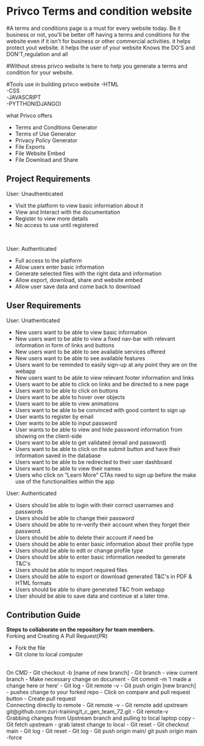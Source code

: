 # Privco Terms and condition website 

#A terms and conditions page is a must for every website today. Be it business or not, you'll be better off having a terms and conditions for the website even if it isn't for business or other commercial activities. it helps protect yout website. it helps the user of your website Knows the 
DO'S and DON'T,regulation and all

#Without stress privco website is here to help you generate a terms and condition for your website.

#Tools use in building privco website
-HTML  <br>
-CSS  
-JAVASCRIPT  
-PYTTHON(DJANGO)



what  Privco offers
- Terms and Conditions Generator
- Terms of Use Generator
- Privacy Policy Generator
- File Exports
- File Website Embed
- File Download and Share

## Project Requirements
User: Unauthenticated
<br />
- Visit the platform to view basic information about it
- View and Interact with the documentation
- Register to view more details
- No access to use until registered
<br />

User: Authenticated
<br />
- Full access to the platform
- Allow users enter basic information
- Generate selected files with the right data and information
- Allow export, download, share and website embed
- Allow user save data and come back to download

## User Requirements
User: Unathenticated
<br/>
- New users want to be able to view basic information
- New users want to be able to view a fixed nav-bar with relevant information in form of links and buttons
- New users want to be able to see available services offered 
- New users want to be able to see available features
- Users want to be reminded to easily sign-up at any point they are on the webapp
- New users want to be able to view relevant footer information and links
- Users want to be able to click on links and be directed to a new page
- Users want to be able to click on buttons
- Users want to be able to hover over objects
- Users want to be able to view animations
- Users want to be able to be convinced with good content to sign up
- User wants to register by email
- User wants to be able to input password
- User wants to be able to view and hide password information from showing on the client-side
- Users want to be able to get validated (email and password)
- Users want to be able to click on the submit button and have their information saved in the database
- Users want to be able to be redirected to their user dashboard
- Users want to be able to view their names
- Users who click on “Learn More” CTAs need to sign up before the make use of the functionalities within the app

User: Authenticated
<br/>
- Users should be able to login with their correct usernames and passwords
- Users should be able to change their password
- Users should be able to re-verify their account when they forget their password.
- Users should be able to delete their account if need be
- Users should be able to enter basic information about their profile type
- Users should be able to edit or change profile type
- Users should be able to enter basic information needed to generate T&C's
- Users should be able to import required files
- Users should be able to export or download generated T&C's in PDF & HTML formats
- Users should be able to share generated T&C from webapp
- User should be able to save data and continue at a later time.

## Contribution Guide
**Steps to collaborate on the repository for team members.**
<br/>
Forking and Creating A Pull Request(PR)
- Fork the file
- Git clone to local computer
<br />
On CMD
- Git checkout -b [name of new branch]
- Git branch - view current branch
- Make necessary change on document
- Git commit -m ‘I made a change here or here’
- Git log
- Git remote -v
- Git push origin [new branch] - pushes change to your forked repo
- Click on compare and pull request  button
- Create pull request
<br />
Connecting directly to remote
- Git remote -v
- Git remote add upstream git@github.com:zuri-training/t_c_gen_team_72.git
- Git remote-v
<br/>
Grabbing changes from Upstream branch and pulling to local laptop copy
- Git fetch upstream - grab latest change to local
- Git reset
- Git checkout main
- Git log
- Git reset
- Git log
- Git push origin main/ git push origin main -force

















